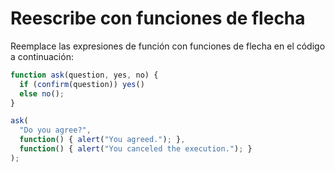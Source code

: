 
# Reescribe con funciones de flecha

Reemplace las expresiones de función con funciones de flecha en el código a continuación:

```js run
function ask(question, yes, no) {
  if (confirm(question)) yes()
  else no();
}

ask(
  "Do you agree?",
  function() { alert("You agreed."); },
  function() { alert("You canceled the execution."); }
);
```
